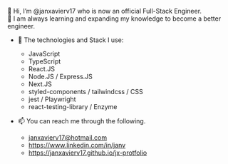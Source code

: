 👋 Hi, I’m @janxavierv17 who is now an official Full-Stack Engineer. <br/>
🌱 I am always learning and expanding my knowledge to become a better engineer.
- 👀 The technologies and Stack I use:
  -  JavaScript
  -  TypeScript
  -  React.JS
  -  Node.JS / Express.JS
  -  Next.JS
  -  styled-components / tailwindcss / CSS
  -  jest / Playwright
  -  react-testing-library / Enzyme

- 📫 You can reach me through the following.
  - janxavierv17@hotmail.com
  - https://www.linkedin.com/in/janv
  - https://janxavierv17.github.io/jx-protfolio

<!---
janxavierv17/janxavierv17 is a ✨ special ✨ repository because its `README.md` (this file) appears on your GitHub profile.
You can click the Preview link to take a look at your changes.
--->
